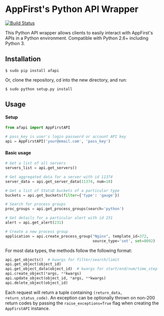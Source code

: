 AppFirst's Python API Wrapper
=============================
[![Build Status](https://travis-ci.org/appfirst/afapi.svg)](https://travis-ci.org/appfirst/afapi)

This Python API wrapper allows clients to easily interact with AppFirst's APIs
in a Python environment. Compatible with Python 2.6+ including Python 3.

Installation
------------

```
$ sudo pip install afapi
```

Or, clone the repository, cd into the new directory, and run:
```
$ sudo python setup.py install
```

Usage
-----

#### Setup
```python
from afapi import AppFirstAPI

# pass_key is user's login password or account API key
api = AppFirstAPI('your@email.com', 'pass_key')
```

#### Basic usage
```python
# Get a list of all servers
servers_list = api.get_servers()

# Get aggregated data for a server with id 11374
server_data = api.get_server_data(11374, num=10)

# Get a list of StatsD buckets of a particular type
buckets = api.get_buckets(filter={'type': 'gauge'})

# Search for process groups
proc_groups = api.get_process_groups(search='python')

# Get details for a particular alert with id 231
alert = api.get_alert(231)

# Create a new process group
application = api.create_process_group("Nginx", template_id=372,
                                       source_type='set', set=8092)
```

For most data types, the methods follow the following format:

```python
api.get_objects()  # kwargs for filter/search/limit
api.get_object(object_id) 
api.get_object_data(object_id)  # kwargs for start/end/num/time_step
api.create_object(*args, **kwargs)
api.update_object(object_id, *args, **kwargs)
api.delete_object(object_id)
```

Each request will return a tuple containing
`(return_data, return_status_code)`. An exception can be optionally thrown on
non-200 return codes by passing the `raise_exceptions=True` flag when creating
the `AppFirstAPI` instance.
